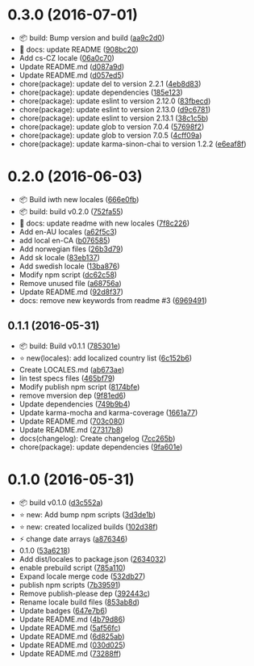 <a name="0.3.0"></a>
# 0.3.0 (2016-07-01)

* :package: build: Bump version and build ([aa9c2d0](https://github.com/icebob/fakerator/commit/aa9c2d0))
* :pencil: docs: update README ([908bc20](https://github.com/icebob/fakerator/commit/908bc20))
* Add cs-CZ locale ([06a0c70](https://github.com/icebob/fakerator/commit/06a0c70))
* Update README.md ([d087a9d](https://github.com/icebob/fakerator/commit/d087a9d))
* Update README.md ([d057ed5](https://github.com/icebob/fakerator/commit/d057ed5))
* chore(package): update del to version 2.2.1 ([4eb8d83](https://github.com/icebob/fakerator/commit/4eb8d83))
* chore(package): update dependencies ([185e123](https://github.com/icebob/fakerator/commit/185e123))
* chore(package): update eslint to version 2.12.0 ([83fbecd](https://github.com/icebob/fakerator/commit/83fbecd))
* chore(package): update eslint to version 2.13.0 ([d9c6781](https://github.com/icebob/fakerator/commit/d9c6781))
* chore(package): update eslint to version 2.13.1 ([38c1c5b](https://github.com/icebob/fakerator/commit/38c1c5b))
* chore(package): update glob to version 7.0.4 ([57698f2](https://github.com/icebob/fakerator/commit/57698f2))
* chore(package): update glob to version 7.0.5 ([4cff09a](https://github.com/icebob/fakerator/commit/4cff09a))
* chore(package): update karma-sinon-chai to version 1.2.2 ([e6eaf8f](https://github.com/icebob/fakerator/commit/e6eaf8f))



<a name="0.2.0"></a>
# 0.2.0 (2016-06-03)

* :package: Build iwth new locales ([666e0fb](https://github.com/icebob/fakerator/commit/666e0fb))
* :package: build: build v0.2.0 ([752fa55](https://github.com/icebob/fakerator/commit/752fa55))
* :pencil: docs: update readme with new locales ([7f8c226](https://github.com/icebob/fakerator/commit/7f8c226))
* Add en-AU locales ([a62f5c3](https://github.com/icebob/fakerator/commit/a62f5c3))
* add local en-CA ([b076585](https://github.com/icebob/fakerator/commit/b076585))
* Add norwegian files ([26b3d79](https://github.com/icebob/fakerator/commit/26b3d79))
* Add sk locale ([83eb137](https://github.com/icebob/fakerator/commit/83eb137))
* Add swedish locale ([13ba876](https://github.com/icebob/fakerator/commit/13ba876))
* Modify npm script ([dc62c58](https://github.com/icebob/fakerator/commit/dc62c58))
* Remove unused file ([a68756a](https://github.com/icebob/fakerator/commit/a68756a))
* Update README.md ([92d8f37](https://github.com/icebob/fakerator/commit/92d8f37))
* docs: remove new keywords from readme #3 ([6969491](https://github.com/icebob/fakerator/commit/6969491))



<a name="0.1.1"></a>
## 0.1.1 (2016-05-31)

* :package: build: Build v0.1.1 ([785301e](https://github.com/icebob/fakerator/commit/785301e))
* :star: new(locales): add localized country list ([6c152b6](https://github.com/icebob/fakerator/commit/6c152b6))
* Create LOCALES.md ([ab673ae](https://github.com/icebob/fakerator/commit/ab673ae))
* lin test specs files ([465bf79](https://github.com/icebob/fakerator/commit/465bf79))
* Modify publish npm script ([8174bfe](https://github.com/icebob/fakerator/commit/8174bfe))
* remove mversion dep ([9f81ed6](https://github.com/icebob/fakerator/commit/9f81ed6))
* Update dependencies ([749b9b4](https://github.com/icebob/fakerator/commit/749b9b4))
* Update karma-mocha and karma-coverage ([1661a77](https://github.com/icebob/fakerator/commit/1661a77))
* Update README.md ([703c080](https://github.com/icebob/fakerator/commit/703c080))
* Update README.md ([27317b8](https://github.com/icebob/fakerator/commit/27317b8))
* docs(changelog): Create changelog ([7cc265b](https://github.com/icebob/fakerator/commit/7cc265b))
* chore(package): update dependencies ([9fa601e](https://github.com/icebob/fakerator/commit/9fa601e))



<a name="0.1.0"></a>
# 0.1.0 (2016-05-31)

* :package: build v0.1.0 ([d3c552a](https://github.com/icebob/fakerator/commit/d3c552a))
* :star: new: Add bump npm scripts ([3d3de1b](https://github.com/icebob/fakerator/commit/3d3de1b))
* :star: new: created localized builds ([102d38f](https://github.com/icebob/fakerator/commit/102d38f))
* :zap: change date arrays ([a876346](https://github.com/icebob/fakerator/commit/a876346))
* 0.1.0 ([53a6218](https://github.com/icebob/fakerator/commit/53a6218))
* Add dist/locales to package.json ([2634032](https://github.com/icebob/fakerator/commit/2634032))
* enable prebuild script ([785a110](https://github.com/icebob/fakerator/commit/785a110))
* Expand locale merge code ([532db27](https://github.com/icebob/fakerator/commit/532db27))
* publish npm scripts ([7b39591](https://github.com/icebob/fakerator/commit/7b39591))
* Remove publish-please dep ([392443c](https://github.com/icebob/fakerator/commit/392443c))
* Rename locale build files ([853ab8d](https://github.com/icebob/fakerator/commit/853ab8d))
* Update badges ([647e7b6](https://github.com/icebob/fakerator/commit/647e7b6))
* Update README.md ([4b79d86](https://github.com/icebob/fakerator/commit/4b79d86))
* Update README.md ([5af56fc](https://github.com/icebob/fakerator/commit/5af56fc))
* Update README.md ([6d825ab](https://github.com/icebob/fakerator/commit/6d825ab))
* Update README.md ([030d025](https://github.com/icebob/fakerator/commit/030d025))
* Update README.md ([73288ff](https://github.com/icebob/fakerator/commit/73288ff))

